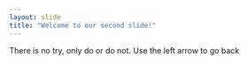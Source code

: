 ```yaml
---
layout: slide
title: "Welcome to our second slide!"
---
```

There is no try, only do or do not.
Use the left arrow to go back
